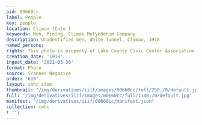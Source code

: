 ```yaml
---
pid: 00660cc
label: People
key: people
location: Climax (Colo.)
keywords: Men, Mining, Climax Molybdenum Company
description: Unidentified men, White Tunnel, Climax, 1918
named_persons: 
rights: This photo is property of Lake County Civic Center Association.
creation_date: '1918'
ingest_date: '2021-03-30'
format: Photo
source: Scanned Negative
order: '619'
layout: cmhc_item
thumbnail: "/img/derivatives/iiif/images/00660cc/full/250,/0/default.jpg"
full: "/img/derivatives/iiif/images/00660cc/full/1140,/0/default.jpg"
manifest: "/img/derivatives/iiif/00660cc/manifest.json"
collection: cmhc
! '': 
---
```

